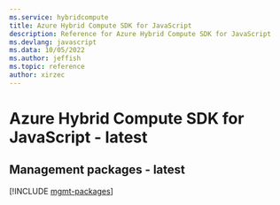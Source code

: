 ```yaml
---
ms.service: hybridcompute
title: Azure Hybrid Compute SDK for JavaScript
description: Reference for Azure Hybrid Compute SDK for JavaScript
ms.devlang: javascript
ms.data: 10/05/2022
ms.author: jeffish
ms.topic: reference
author: xirzec
---
```

# Azure Hybrid Compute SDK for JavaScript - latest

## Management packages - latest
[!INCLUDE [mgmt-packages](hybrid-compute-mgmt-index.md)]